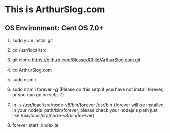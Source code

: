 # This is ArthurSlog.com

## OS Environment: Cent OS 7.0+

1. sudo yum install git

2. cd /usr/local/src 

3. git clone https://github.com/BlessedChild/ArthurSlog.com.git

4. cd ArthurSlog.com

5. sudo npm i

6. sudo npm i forever -g (Please do this setp if you have not install forever,, or you can go on setp 7)

7. ln -s /usr/loacl/src/node-v8/bin/forever /usr/bin (forever will be installed in your nodejs_path/bin/forever, please check your nodejs's path just like /usr/loacl/src/node-v8/bin/forever)

8. forever start ./index.js